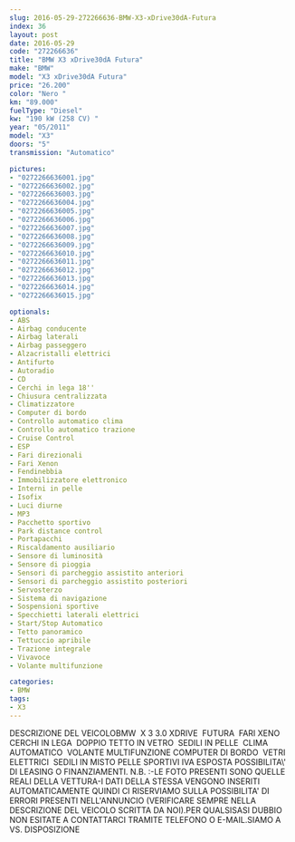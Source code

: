 ```yaml
---
slug: 2016-05-29-272266636-BMW-X3-xDrive30dA-Futura
index: 36
layout: post
date: 2016-05-29
code: "272266636"
title: "BMW X3 xDrive30dA Futura"
make: "BMW"
model: "X3 xDrive30dA Futura"
price: "26.200"
color: "Nero "
km: "89.000"
fuelType: "Diesel"
kw: "190 kW (258 CV) "
year: "05/2011"
model: "X3"
doors: "5"
transmission: "Automatico"

pictures:
- "0272266636001.jpg"
- "0272266636002.jpg"
- "0272266636003.jpg"
- "0272266636004.jpg"
- "0272266636005.jpg"
- "0272266636006.jpg"
- "0272266636007.jpg"
- "0272266636008.jpg"
- "0272266636009.jpg"
- "0272266636010.jpg"
- "0272266636011.jpg"
- "0272266636012.jpg"
- "0272266636013.jpg"
- "0272266636014.jpg"
- "0272266636015.jpg"

optionals:
- ABS
- Airbag conducente
- Airbag laterali
- Airbag passeggero
- Alzacristalli elettrici
- Antifurto
- Autoradio
- CD
- Cerchi in lega 18''
- Chiusura centralizzata
- Climatizzatore
- Computer di bordo
- Controllo automatico clima
- Controllo automatico trazione
- Cruise Control
- ESP
- Fari direzionali
- Fari Xenon
- Fendinebbia
- Immobilizzatore elettronico
- Interni in pelle
- Isofix
- Luci diurne
- MP3
- Pacchetto sportivo
- Park distance control
- Portapacchi
- Riscaldamento ausiliario
- Sensore di luminosità
- Sensore di pioggia
- Sensori di parcheggio assistito anteriori
- Sensori di parcheggio assistito posteriori
- Servosterzo
- Sistema di navigazione
- Sospensioni sportive
- Specchietti laterali elettrici
- Start/Stop Automatico
- Tetto panoramico
- Tettuccio apribile
- Trazione integrale
- Vivavoce
- Volante multifunzione

categories:
- BMW
tags:
- X3
---
```

DESCRIZIONE DEL VEICOLOBMW  X 3 3.0 XDRIVE  FUTURA  FARI XENO  CERCHI IN LEGA  DOPPIO TETTO IN VETRO  SEDILI IN PELLE  CLIMA AUTOMATICO  VOLANTE MULTIFUNZIONE COMPUTER DI BORDO  VETRI ELETTRICI  SEDILI IN MISTO PELLE SPORTIVI IVA ESPOSTA POSSIBILITA\\' DI LEASING O FINANZIAMENTI. N.B. :-LE FOTO PRESENTI SONO QUELLE REALI DELLA VETTURA-I DATI DELLA STESSA VENGONO INSERITI AUTOMATICAMENTE QUINDI CI RISERVIAMO SULLA POSSIBILITA' DI ERRORI PRESENTI NELL'ANNUNCIO (VERIFICARE SEMPRE NELLA DESCRIZIONE DEL VEICOLO SCRITTA DA NOI).PER QUALSISASI DUBBIO NON ESITATE A CONTATTARCI TRAMITE TELEFONO O E-MAIL.SIAMO A VS. DISPOSIZIONE